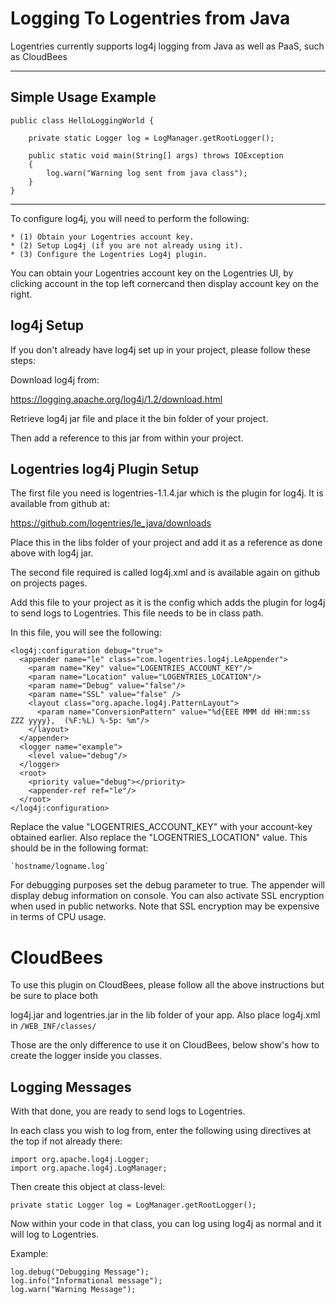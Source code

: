 Logging To Logentries from Java
==============================

Logentries currently supports log4j logging from Java as well as PaaS, such as CloudBees

--------------------------------------------------------------

Simple Usage Example
--------------------

	public class HelloLoggingWorld {
	
		private static Logger log = LogManager.getRootLogger();
		
		public static void main(String[] args) throws IOException
		{
			log.warn("Warning log sent from java class");
		}
	}


--------------------------------------------------------------

To configure log4j, you will need to perform the following:

    * (1) Obtain your Logentries account key.
    * (2) Setup Log4j (if you are not already using it).
    * (3) Configure the Logentries Log4j plugin.

You can obtain your Logentries account key on the Logentries UI, by clicking account in the top left cornercand then display account key on the right.


log4j Setup
-----------

If you don't already have log4j set up in your project, please follow these steps:

Download log4j from:

https://logging.apache.org/log4j/1.2/download.html

Retrieve log4j jar file and place it the bin folder of your project.

Then add a reference to this jar from within your project.

Logentries log4j Plugin Setup
-----------------------------

The first file you need is logentries-1.1.4.jar which is the plugin for log4j. It is available from github at:

https://github.com/logentries/le_java/downloads

Place this in the libs folder of your project and add it as a reference as done above with log4j jar.

The second file required is called log4j.xml and is available again on github on projects pages.

Add this file to your project as it is the config which adds the plugin for log4j to send logs to Logentries. This file needs to be in class path.

In this file, you will see the following:

	<log4j:configuration debug="true">
 	  <appender name="le" class="com.logentries.log4j.LeAppender">
   	    <param name="Key" value="LOGENTRIES_ACCOUNT_KEY"/>
        <param name="Location" value="LOGENTRIES_LOCATION"/>
        <param name="Debug" value="false"/>
		<param name="SSL" value="false" />
        <layout class="org.apache.log4j.PatternLayout">
          <param name="ConversionPattern" value="%d{EEE MMM dd HH:mm:ss ZZZ yyyy},  (%F:%L) %-5p: %m"/>
        </layout>
      </appender>
      <logger name="example">
        <level value="debug"/>
      </logger>
      <root>
        <priority value="debug"></priority>
        <appender-ref ref="le"/>
      </root>
    </log4j:configuration>

Replace the value "LOGENTRIES_ACCOUNT_KEY" with your account-key obtained earlier. Also replace the "LOGENTRIES_LOCATION" value. This should be in the following format:

    `hostname/logname.log`
    
For debugging purposes set the debug parameter to true. The appender will display debug information on console. You can also activate SSL encryption when used in public networks. Note that SSL encryption may be expensive in terms of CPU usage.


CloudBees
=========

To use this plugin on CloudBees, please follow all the above instructions but be sure to place both

log4j.jar and logentries.jar in the lib folder of your app. Also place log4j.xml in `/WEB_INF/classes/`

Those are the only difference to use it on CloudBees, below show's how to create the logger inside you classes.


Logging Messages
----------------

With that done, you are ready to send logs to Logentries.

In each class you wish to log from, enter the following using directives at the top if not already there:

	import org.apache.log4j.Logger;
	import org.apache.log4j.LogManager;

Then create this object at class-level:

	private static Logger log = LogManager.getRootLogger();

Now within your code in that class, you can log using log4j as normal and it will log to Logentries.

Example:

	log.debug("Debugging Message");
	log.info("Informational message");
	log.warn("Warning Message");

